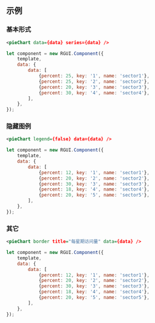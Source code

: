 ## 示例
### 基本形式

<div class="m-example"></div>

```xml
<pieChart data={data} series={data} />
```

```javascript
let component = new RGUI.Component({
    template,
    data: {
        data: [
            {percent: 25, key: '1', name: 'sector1'},
            {percent: 25, key: '2', name: 'sector2'},
            {percent: 20, key: '3', name: 'sector3'},
            {percent: 30, key: '4', name: 'sector4'},
        ],
    },
});
```

### 隐藏图例

<div class="m-example"></div>

```xml
<pieChart legend={false} data={data} />
```

```javascript
let component = new RGUI.Component({
    template,
    data: {
        data: [
            {percent: 12, key: '1', name: 'sector1'},
            {percent: 20, key: '2', name: 'sector2'},
            {percent: 30, key: '3', name: 'sector3'},
            {percent: 18, key: '4', name: 'sector4'},
            {percent: 20, key: '5', name: 'sector5'},
        ],
    },
});
```

### 其它

<div class="m-example"></div>

```xml
<pieChart border title="每星期访问量" data={data} />
```

```javascript
let component = new RGUI.Component({
    template,
    data: {
        data: [
            {percent: 12, key: '1', name: 'sector1'},
            {percent: 20, key: '2', name: 'sector2'},
            {percent: 30, key: '3', name: 'sector3'},
            {percent: 18, key: '4', name: 'sector4'},
            {percent: 20, key: '5', name: 'sector5'},
        ],
    },
});
```
